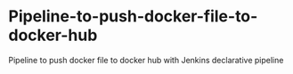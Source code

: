 # Pipeline-to-push-docker-file-to-docker-hub
Pipeline to push docker file to docker hub with Jenkins declarative pipeline

